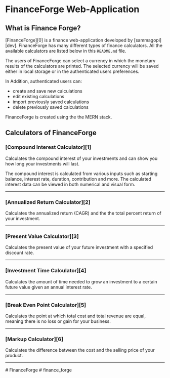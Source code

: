 # FinanceForge  Web-Application

## What is Finance Forge?

[FinanceForge][0] is a finance web-application developed by [sammagopi][dev]. FinanceForge has many different types of finance calculators. All the available calculators are listed below in this `README.md` file.

The users of FinanceForge can select a currency in which the monetary results of the calculators are printed. The selected currency will be saved either in local storage or in the authenticated users preferences.

In Addition, authenticated users can: 

-   create and save new calculations
-   edit existing calculations
-   import previously saved calculations
-   delete previously saved calculations

FinanceForge is created using the the MERN stack.

## Calculators of FinanceForge

### [Compound Interest Calculator][1]

Calculates the compound interest of your investments and can show you how long your investments will last.

The compound interest is calculated from various inputs such as starting balance, interest rate, duration, contribution and more. The calculated interest data can be viewed in both numerical and visual form.

---

### [Annualized Return Calculator][2]

Calculates the annualized return (CAGR) and the the total percent return of your investment.

---

### [Present Value Calculator][3]

Calculates the present value of your future investment with a specified discount rate.

---

### [Investment Time Calculator][4]

Calculates the amount of time needed to grow an investment to a certain future value given an annual interest rate.

---

### [Break Even Point Calculator][5]

Calculates the point at which total cost and total revenue are equal, meaning there is no loss or gain for your business.

---

### [Markup Calculator][6]

Calculates the difference between the cost and the selling price of your product.

---

#   F i n a n c e F o r g e  
 #   f i n a n c e _ f o r g e  
 